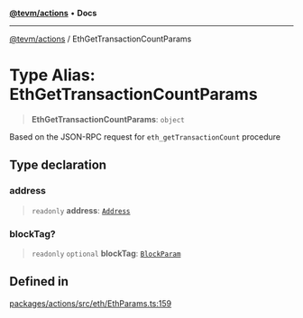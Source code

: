 [**@tevm/actions**](../README.md) • **Docs**

***

[@tevm/actions](../globals.md) / EthGetTransactionCountParams

# Type Alias: EthGetTransactionCountParams

> **EthGetTransactionCountParams**: `object`

Based on the JSON-RPC request for `eth_getTransactionCount` procedure

## Type declaration

### address

> `readonly` **address**: [`Address`](Address.md)

### blockTag?

> `readonly` `optional` **blockTag**: [`BlockParam`](BlockParam.md)

## Defined in

[packages/actions/src/eth/EthParams.ts:159](https://github.com/qbzzt/tevm-monorepo/blob/main/packages/actions/src/eth/EthParams.ts#L159)
